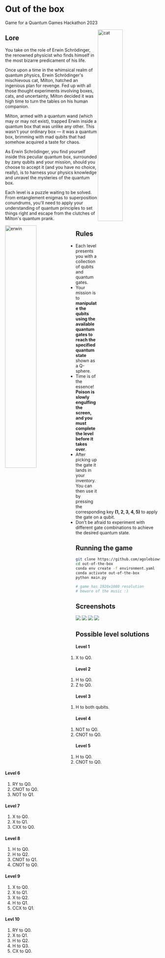 # Out of the box
Game for a Quantum Games Hackathon 2023

<img align="right" alt="cat" align="center" src="https://raw.githubusercontent.com/agolebiowska/out-of-the-box/main/assets/milton.png" width="40%">

## Lore
You take on the role of Erwin Schrödinger, the renowned physicist who finds himself in the most bizarre predicament of his life.

Once upon a time in the whimsical realm of quantum physics, Erwin Schrödinger's mischievous cat, Milton, hatched an ingenious plan for revenge. Fed up with all those thought experiments involving boxes, cats, and uncertainty, Milton decided it was high time to turn the tables on his human companion.

Milton, armed with a quantum wand (which may or may not exist), trapped Erwin inside a quantum box that was unlike any other. This wasn't your ordinary box — it was a quantum box, brimming with mad qubits that had somehow acquired a taste for chaos.

As Erwin Schrödinger, you find yourself inside this peculiar quantum box, surrounded by zany qubits and your mission, should you choose to accept it (and you have no choice, really), is to harness your physics knowledge and unravel the mysteries of the quantum box.

Each level is a puzzle waiting to be solved. From entanglement enigmas to superposition conundrums, you'll need to apply your understanding of quantum principles to set things right and escape from the clutches of Milton's quantum prank.

<img align="left" alt="erwin" align="center" src="https://raw.githubusercontent.com/agolebiowska/out-of-the-box/main/assets/erwin.png" width="45%">

## Rules
- Each level presents you with a collection of qubits and quantum gates.
- Your mission is to **manipulate the qubits using the available quantum gates to reach the specified quantum state** shown as a Q-sphere.
- Time is of the essence! **Poison is slowly engulfing the screen, and you must complete the level before it takes over**.
- After picking up the gate it lands in your inventory. You can then use it by pressing the corresponding key **(1, 2, 3, 4, 5)** to apply the gate on a qubit.
- Don't be afraid to experiment with different gate combinations to achieve the desired quantum state.

## Running the game
```bash
git clone https://github.com/agolebiowska/out-of-the-box
cd out-of-the-box
conda env create -f environment.yaml
conda activate out-of-the-box
python main.py

# game has 1920x1080 resolution
# beware of the music :)
```

## Screenshots
![](https://raw.githubusercontent.com/agolebiowska/out-of-the-box/main/assets/screenshot_0.png")
![](https://raw.githubusercontent.com/agolebiowska/out-of-the-box/main/assets/screenshot_1.png")
![](https://raw.githubusercontent.com/agolebiowska/out-of-the-box/main/assets/screenshot_2.png")
![](https://raw.githubusercontent.com/agolebiowska/out-of-the-box/main/assets/screenshot_3.png")

## Possible level solutions
#### Level 1
1. X to Q0.
#### Level 2
1. H to Q0.
2. Z to Q0.
#### Level 3
1. H to both qubits.
#### Level 4
1. NOT to Q0.
2. CNOT to Q0.
#### Level 5
1. H to Q0.
2. CNOT to Q0.
#### Level 6
1. RY to Q0.
2. CNOT to Q0. 
3. NOT to Q1.
#### Level 7
1. X to Q0.
2. X to Q1.
3. CXX to Q0.
#### Level 8
1. H to Q0.
2. H to Q2.
3. CNOT to Q1.
4. CNOT to Q0.
#### Level 9
1. X to Q0. 
2. X to Q1. 
3. X to Q2. 
4. H to Q1.
5. CCX to Q1.
#### Levl 10
1. RY to Q0.
2. X to Q1.
3. H to Q2.
4. H to Q3. 
5. CX to Q0.
